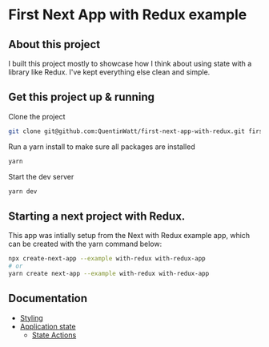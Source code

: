# First Next App with Redux example

## About this project

I built this project mostly to showcase how I think about using state with a library like Redux. I've kept everything else clean and simple.

## Get this project up & running

Clone the project

```bash
git clone git@github.com:QuentinWatt/first-next-app-with-redux.git first-react-project-with-next
```

Run a yarn install to make sure all packages are installed

```bash
yarn
```

Start the dev server

```bash
yarn dev
```

## Starting a next project with Redux.

This app was intially setup from the Next with Redux example app, which can be created with the yarn command below:

```bash
npx create-next-app --example with-redux with-redux-app
# or
yarn create next-app --example with-redux with-redux-app
```

## Documentation

- [Styling](docs/styling.md)
- [Application state](docs/state.md)
  - [State Actions](docs/actions.md)
